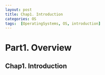 ```yaml
---
layout: post
title: Chap1. Introduction
categories: OS
tags:  [OperatingSystems, OS, introduction]
---
```

# Part1. Overview
## Chap1. Introduction

